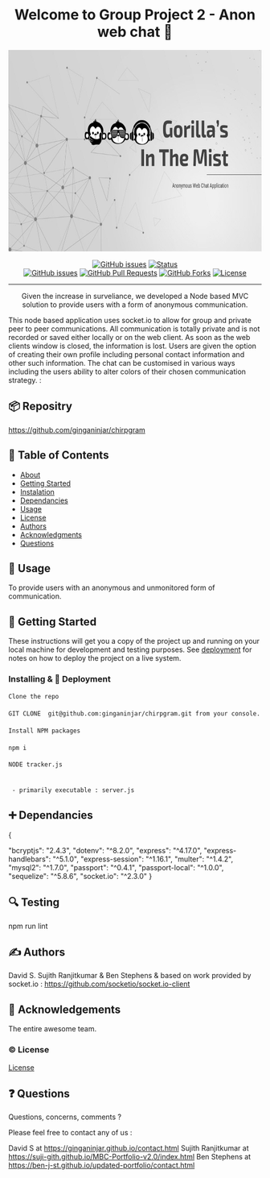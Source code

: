 <h1 align="center">Welcome to Group Project 2 - Anon web chat 👋</h1>

  <p align="center">
  <a href="https://chirpgram.herokuapp.com" rel="noopener">
 <img width=600px height=400px src="./siteimg.jpeg" alt="Group Project 2 - Anon web chat logo"></a>
</p>


<div align="center">

  [![GitHub issues](https://img.shields.io/github/followers/ginganinjar?label=Follow)](/issues)
  [![Status](https://img.shields.io/badge/status-active-success.svg)]()  
  [![GitHub issues](https://img.shields.io/github/issues/ginganinjar/chirpgram)](/issues)
  [![GitHub Pull Requests](	https://img.shields.io/github/issues-pr/ginganinjar/chirpgram)]()
  [![GitHub Forks](	https://img.shields.io/github/forks/ginganinjar/chirpgram?label=Fork)]()
  [![License](https://img.shields.io/badge/license-MIT-blue.svg)](https://opensource.org/licenses/mit-license.php)

</div>

---

<p align="center"> Given the increase in surveliance, we developed a Node based  MVC solution to provide users with a form of anonymous communication.

This node based application uses socket.io to allow for group and private peer to peer communications. All communication is totally private and is not recorded or saved either locally or on the web client. As soon as the web clients window is closed, the information is lost. Users are given the option of creating their own profile including personal contact information and other such information. The chat can be customised in various ways including the users ability to alter colors of their chosen communication strategy. 
:

 
</p>

## :package: Repositry
https://github.com/ginganinjar/chirpgram

## 📝 Table of Contents
- [About](#about)
- [Getting Started](#getting_started)
- [Instalation](#deployment)
- [Dependancies](#dependancies)
- [Usage](#usage)
- [License](#license)
- [Authors](#contributing)
- [Acknowledgments](#acknowledgement)
- [Questions](#questions)

## 🧐 Usage <a name = "about"></a>
To provide users with an anonymous and unmonitored form of communication.

## 🏁 Getting Started <a name = "getting_started"></a>
These instructions will get you a copy of the project up and running on your local machine for development and testing purposes. See [deployment](#deployment) for notes on how to deploy the project on a live system.

### Installing & 🚀 Deployment <a name = "deployment"></a>

```sh
Clone the repo 

GIT CLONE  git@github.com:ginganinjar/chirpgram.git from your console.   

Install NPM packages

npm i

NODE tracker.js

 
 - primarily executable : server.js
```
## :heavy_plus_sign: Dependancies  <a name = "dependancies"></a>
{
 
 "bcryptjs": "2.4.3",
  "dotenv": "^8.2.0",
  "express": "^4.17.0",
  "express-handlebars": "^5.1.0",
  "express-session": "^1.16.1",
  "multer": "^1.4.2",
  "mysql2": "^1.7.0",
  "passport": "^0.4.1",
  "passport-local": "^1.0.0",
  "sequelize": "^5.8.6",
  "socket.io": "^2.3.0"
}

## :mag: Testing  <a name = "built_using"></a>
npm run lint

## ✍️ Authors <a name = "contributing"></a>
David S. Sujith Ranjitkumar & Ben Stephens & based on work provided by socket.io : https://github.com/socketio/socket.io-client

## 🎉 Acknowledgements <a name = "acknowledgement"></a>
The entire awesome team.

### :copyright: License <a name = "license"></a>

[License](https://opensource.org/licenses/mit-license.php)

## :question: Questions <a name = "<questions"></a>
Questions, concerns, comments ? 

Please feel free to contact any of us : 

David S at https://ginganinjar.github.io/contact.html
Sujith Ranjitkumar at https://suji-gith.github.io/MBC-Portfolio-v2.0/index.html
Ben Stephens at https://ben-j-st.github.io/updated-portfolio/contact.html


